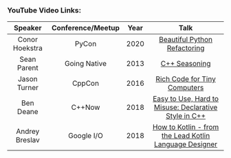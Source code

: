 ### YouTube Video Links:
|Speaker|Conference/Meetup|Year|Talk|
|:-----:|:---------------:|:--:|:--:|
|Conor Hoekstra|PyCon|2020|[Beautiful Python Refactoring](https://www.youtube.com/watch?v=W-lZttZhsUY)|
|Sean Parent | Going Native| 2013| [C++ Seasoning](https://www.youtube.com/watch?v=qH6sSOr-yk8) |
|Jason Turner|CppCon|2016|[Rich Code for Tiny Computers](https://www.youtube.com/watch?v=zBkNBP00wJE)|
|Ben Deane|C++Now|2018|[Easy to Use, Hard to Misuse: Declarative Style in C++](https://www.youtube.com/watch?v=2ouxETt75R4)|
|Andrey Breslav|Google I/O|2018|[How to Kotlin - from the Lead Kotlin Language Designer](https://www.youtube.com/watch?v=6P20npkvcb8)|
